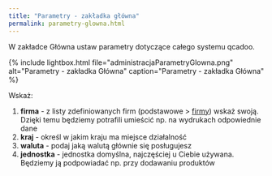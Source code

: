```yaml
---
title: "Parametry - zakładka główna"
permalink: parametry-glowna.html 
---
```


W zakładce Główna ustaw parametry dotyczące całego systemu qcadoo.

{% include lightbox.html file="administracjaParametryGlowna.png" alt="Parametry - zakładka Główna" caption="Parametry - zakładka Główna" %}

Wskaż:
1. **firma** - z listy zdefiniowanych firm (podstawowe > [firmy](/firmy)) wskaż swoją. Dzięki temu będziemy potrafili umieścić np. na wydrukach odpowiednie dane
2. **kraj** - określ w jakim kraju ma miejsce działalność
3. **waluta** - podaj jaką walutą głównie się posługujesz 
4. **jednostka** - jednostka domyślna, najczęściej u Ciebie używana. Będziemy ją podpowiadać np. przy dodawaniu produktów